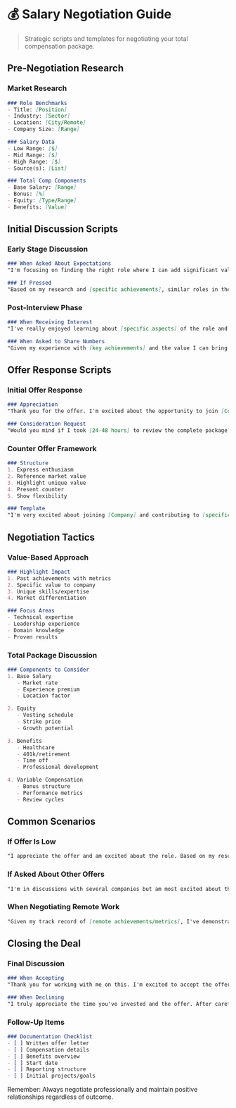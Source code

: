 # 💰 Salary Negotiation Guide

> Strategic scripts and templates for negotiating your total compensation package.

## Pre-Negotiation Research

### Market Research
```markdown
### Role Benchmarks
- Title: [Position]
- Industry: [Sector]
- Location: [City/Remote]
- Company Size: [Range]

### Salary Data
- Low Range: [$]
- Mid Range: [$]
- High Range: [$]
- Source(s): [List]

### Total Comp Components
- Base Salary: [Range]
- Bonus: [%]
- Equity: [Type/Range]
- Benefits: [Value]
```

## Initial Discussion Scripts

### Early Stage Discussion
```markdown
### When Asked About Expectations
"I'm focusing on finding the right role where I can add significant value. I'd like to learn more about the role and your compensation structure first. Could you share the budget range you've set for this position?"

### If Pressed
"Based on my research and [specific achievements], similar roles in the market range from [$X] to [$Y]. I'm open to discussing compensation once we've confirmed mutual fit."
```

### Post-Interview Phase
```markdown
### When Receiving Interest
"I've really enjoyed learning about [specific aspects] of the role and am excited about the potential to contribute to [company goals]. What's the next step in your process?"

### When Asked to Share Numbers
"Given my experience with [key achievements] and the value I can bring in [specific areas], I'm targeting compensation in the [range] range. How does this align with your budget?"
```

## Offer Response Scripts

### Initial Offer Response
```markdown
### Appreciation
"Thank you for the offer. I'm excited about the opportunity to join [Company] and contribute to [specific goals]."

### Consideration Request
"Would you mind if I took [24-48 hours] to review the complete package? This will help me provide thoughtful questions about the details."
```

### Counter Offer Framework
```markdown
### Structure
1. Express enthusiasm
2. Reference market value
3. Highlight unique value
4. Present counter
5. Show flexibility

### Template
"I'm very excited about joining [Company] and contributing to [specific projects/goals]. Based on my research and the value I can bring with [specific skills/achievements], would you be open to discussing a base salary of [$X]? I believe this aligns well with market rates for similar roles and my experience level."
```

## Negotiation Tactics

### Value-Based Approach
```markdown
### Highlight Impact
1. Past achievements with metrics
2. Specific value to company
3. Unique skills/expertise
4. Market differentiation

### Focus Areas
- Technical expertise
- Leadership experience
- Domain knowledge
- Proven results
```

### Total Package Discussion
```markdown
### Components to Consider
1. Base Salary
   - Market rate
   - Experience premium
   - Location factor

2. Equity
   - Vesting schedule
   - Strike price
   - Growth potential

3. Benefits
   - Healthcare
   - 401k/retirement
   - Time off
   - Professional development

4. Variable Compensation
   - Bonus structure
   - Performance metrics
   - Review cycles
```

## Common Scenarios

### If Offer Is Low
```markdown
"I appreciate the offer and am excited about the role. Based on my research and [specific achievements], similar positions in the market typically range from [$X-$Y]. Could we discuss how to bridge this gap?"
```

### If Asked About Other Offers
```markdown
"I'm in discussions with several companies but am most excited about this opportunity because [specific reasons]. I'm focusing on finding the right role where I can make the most impact."
```

### When Negotiating Remote Work
```markdown
"Given my track record of [remote achievements/metrics], I've demonstrated strong ability to deliver results remotely. How can we structure this role to maintain that flexibility?"
```

## Closing the Deal

### Final Discussion
```markdown
### When Accepting
"Thank you for working with me on this. I'm excited to accept the offer and join [Company]. Could you send over the formal offer letter for my review?"

### When Declining
"I truly appreciate the time you've invested and the offer. After careful consideration, I've decided to [pursue another opportunity/stay in current role] that better aligns with my career goals at this time."
```

### Follow-Up Items
```markdown
### Documentation Checklist
- [ ] Written offer letter
- [ ] Compensation details
- [ ] Benefits overview
- [ ] Start date
- [ ] Reporting structure
- [ ] Initial projects/goals
```

Remember: Always negotiate professionally and maintain positive relationships regardless of outcome.
